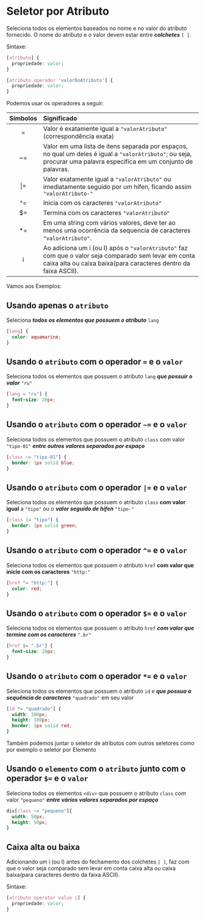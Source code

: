 # Seletor por Atributo

Seleciona todos os elementos baseados no nome e no valor do atributo fornecido. O nome do atributo e o valor devem estar entre ***colchetes*** `[ ]`.

Sintaxe:

```css
[atributo] {
  propriedade: valor;
}
```

```css
[atributo operador 'valorDoAtributo'] {
  propriedade: valor;
}
```

Podemos usar os operadores a seguir:

| Símbolos  |  Significado  |
| :---:     | :---          |
| =         | Valor é exatamente igual a `"valorAtributo"` (correspondência exata)
| ~=        | Valor em uma lista de itens separada por espaços, no qual um deles é igual a `"valorAtributo"`; ou seja, procurar uma palavra específica em um conjunto de palavras.
| &#124;=   | Valor exatamente igual a `"valorAtributo"` ou imediatamente seguido por um hífen, ficando assim `"valorAtributo-"`
| ^=        | Inicia com os caracteres `"valorAtributo"`
| $=        | Termina com os caracteres `"valorAtributo"`
| *=        | Em uma string com vários valores, deve ter ao menos uma ocorrência da sequencia de caracteres `"valorAtributo"`.
| i         | Ao adiciona um i (ou I) após o `"valorAtributo"`  faz com que o valor seja comparado sem levar em conta caixa alta ou caixa baixa(para caracteres dentro da faixa ASCII).

Vamos aos Exemplos:

## Usando apenas o `atributo`

Seleciona ***todos os elementos que possuem o atributo*** `lang`

```css
[lang] {
  color: aquamarine;
}
```

## Usando o `atributo` com o operador `=` e o `valor`

Seleciona todos os elementos que possuem o atributo `lang` ***que possuir o valor*** `"ru"`

```css
[lang = "ru"] {
  font-size: 20px;
}
```

## Usando o `atributo` com o  operador `~=` e o `valor`

Seleciona todos os elementos que possuem o atributo `class` com valor `"tipo-01"` ***entre outros valores separados por espaço***

```css
[class ~= "tipo-01"] {
  border: 1px solid blue;
}
```

## Usando o `atributo` com o operador `|=` e o `valor`

Seleciona todos os elementos que possuem o atributo `class`  **com valor igual** a `"tipo"` ou o ***valor seguido de hífen*** `"tipo-"`

```css
[class |= "tipo"] {
  border: 1px solid green;
}
```

## Usando o `atributo` com o operador `^=` e o `valor`

 Seleciona todos os elementos que possuem o atributo `href` **com valor que inicie com os caracteres** `"http:"`

```css
[href ^= "http:"] {
  color: red;
}
```

## Usando o `atributo` com o operador `$=` e o `valor`

Seleciona todos os elementos que possuem o atributo `href` ***com valor que termine com os caracteres*** `".br"`

```css
[href $= ".br"] {
  font-size: 20px;
}
```

## Usando o `atributo` com o operador `*=` e o `valor`

Seleciona todos os elementos que possuem o atributo `id` e ***que possua a sequência de caracteres*** `"quadrado"` em seu valor

```css
[id *= "quadrado"] {
  width: 100px;
  height: 100px;
  border: 1px solid red;
}
```

Também podemos juntar o seletor de atributos com outros seletores como por exemplo o seletor por Elemento

## Usando o `elemento` com o `atributo` junto com o operador `$=` e o `valor`

Seleciona todos os elementos `<div>` que possuem o atributo `class` com valor `"pequeno"` ***entre vários valores separados por espaço***

```css
div[class ~= "pequeno"]{
  width: 50px;
  height: 50px;
}
```

## Caixa alta ou baixa

Adicionando um i (ou I) antes do fechamento dos colchetes `[ ]`, faz com que o valor seja comparado sem levar em conta caixa alta ou caixa baixa(para caracteres dentro da faixa ASCII).

Sintaxe:

```css
[atributo operator value i] {
  propriedade: valor;
}
```
